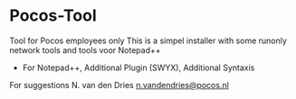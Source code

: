 # Pocos-Tool
Tool for Pocos employees only
This is a simpel installer with some runonly network tools
and tools voor Notepad++
- For Notepad++, Additional Plugin (SWYX), Additional Syntaxis

For suggestions
N. van den Dries
n.vandendries@pocos.nl
